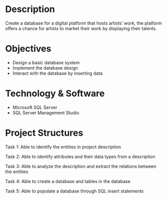 # Description
Create a database for a digital platform that hosts artists’ work, the platform offers a chance for artists to market their work by displaying their talents. 

# Objectives
- Design a basic database system
- Implement the database design
- Interact with the database by inserting data

# Technology & Software
- Microsoft SQL Server
- SQL Server Management Studio

# Project Structures
Task 1: Able to identify the entities in project description

Task 2: Able to identify attributes and their data types from a description

Task 3: Able to analyze the description and extract the relations between the entities

Task 4: Able to create a database and tables in the database

Task 5: Able to populate a database through SQL insert statements 
